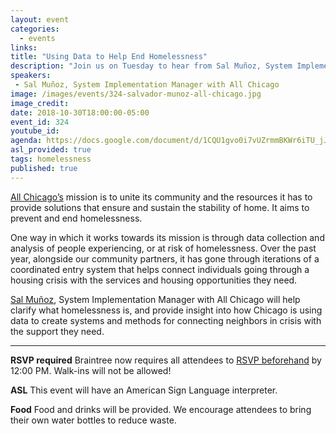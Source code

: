 ```yaml
---
layout: event
categories:
  - events
links:
title: "Using Data to Help End Homelessness"
description: "Join us on Tuesday to hear from Sal Muñoz, System Implementation Manager with All Chicago, who will help clarify what homelessness is, and provide insight into how Chicago is using data to create systems and methods for connecting neighbors in crisis with the support they need. Remember to RSVP by noon next Tuesday!"
speakers:
 - Sal Muñoz, System Implementation Manager with All Chicago
image: /images/events/324-salvador-munoz-all-chicago.jpg
image_credit:
date: 2018-10-30T18:00:00-05:00
event_id: 324
youtube_id:
agenda: https://docs.google.com/document/d/1CQU1gvo0i7vUZrmmBKWr6iTU_jJb2m2bCdu7X7HLGJ0/edit?usp=sharing
asl_provided: true
tags: homelessness
published: true
---
```


[All Chicago’s](https://allchicago.org/) mission is to unite its community and the resources it has to provide solutions that ensure and sustain the stability of home. It aims to prevent and end homelessness.

One way in which it works towards its mission is through data collection and analysis of people experiencing, or at risk of homelessness. Over the past year, alongside our community partners, it has gone through iterations of a coordinated entry system that helps connect individuals going through a housing crisis with the services and housing opportunities they need.

[Sal Muñoz](https://www.linkedin.com/in/salvador-munoz-20806b10b), System Implementation Manager with All Chicago will help clarify what homelessness is, and provide insight into how Chicago is using data to create systems and methods for connecting neighbors in crisis with the support they need.

---

**RSVP required** Braintree now requires all attendees to [RSVP beforehand](https://www.eventbrite.com/e/chi-hack-night-registration-41703945624) by 12:00 PM. Walk-ins will not be allowed!

**ASL** This event will have an American Sign Language interpreter.

**Food** Food and drinks will be provided. We encourage attendees to bring their own water bottles to reduce waste.

